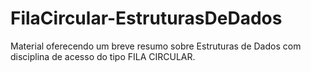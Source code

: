 # FilaCircular-EstruturasDeDados
 Material oferecendo um breve resumo sobre Estruturas de Dados com disciplina de acesso do tipo FILA CIRCULAR.
